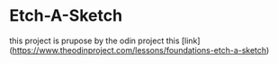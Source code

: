 # Etch-A-Sketch

this project is prupose by the odin project this [link] (https://www.theodinproject.com/lessons/foundations-etch-a-sketch)
